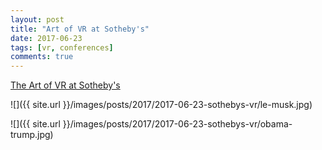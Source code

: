 ```yaml
---
layout: post
title: "Art of VR at Sotheby's"
date: 2017-06-23
tags: [vr, conferences]
comments: true
---
```

[The Art of VR at Sotheby's](http://www.sothebys.com/en/news-video/videos/2017/vr-society-presents--the-art-of-vr-at-sothebys.html)

![]({{ site.url }}/images/posts/2017/2017-06-23-sothebys-vr/le-musk.jpg)

![]({{ site.url }}/images/posts/2017/2017-06-23-sothebys-vr/obama-trump.jpg)

